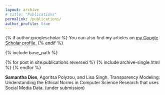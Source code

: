 ```yaml
---
layout: archive
# title: "Publications"
permalink: /publications/
author_profile: true
---
```


{% if author.googlescholar %}
  You can also find my articles on <u><a href="{{author.googlescholar}}">my Google Scholar profile</a>.</u>
{% endif %}

{% include base_path %}

{% for post in site.publications reversed %}
  {% include archive-single.html %}
{% endfor %}

**Samantha Dies**, Agoritsa Polyzou, and Lisa Singh. Transparency Modeling: Understanding the Ethical Norms in Computer Science Research that uses Social Media Data. (under submission)
